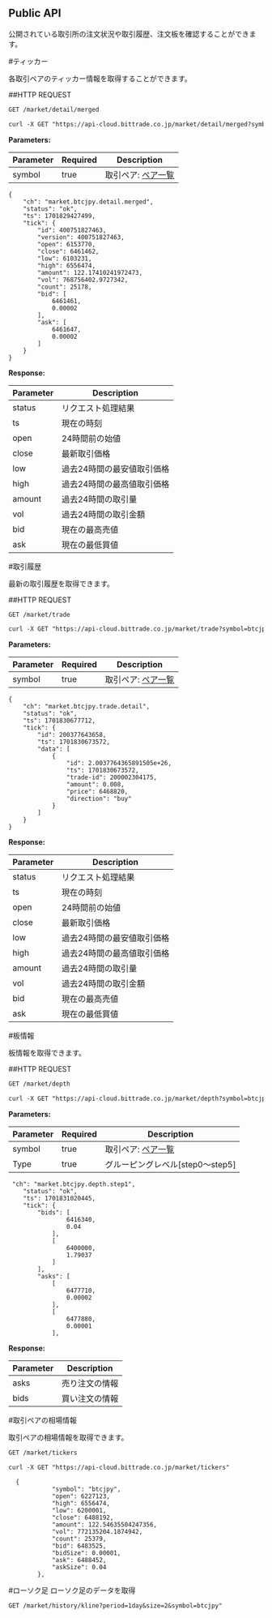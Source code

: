 Public API
-----------------------------------------------
公開されている取引所の注文状況や取引履歴、注文板を確認することができます。


#ティッカー

各取引ペアのティッカー情報を取得することができます。

##HTTP REQUEST

```txt
GET /market/detail/merged
```
```txt
curl -X GET "https://api-cloud.bittrade.co.jp/market/detail/merged?symbol=btcjpy"
```

**Parameters:**

Parameter | Required | Description
------------ | ------------ | ------------
symbol | true | 取引ペア: [ペア一覧](pairs.md)

```
{
    "ch": "market.btcjpy.detail.merged",
    "status": "ok",
    "ts": 1701829427499,
    "tick": {
        "id": 400751827463,
        "version": 400751827463,
        "open": 6153770,
        "close": 6461462,
        "low": 6103231,
        "high": 6556474,
        "amount": 122.17410241972473,
        "vol": 768756402.9727342,
        "count": 25178,
        "bid": [
            6461461,
            0.00002
        ],
        "ask": [
            6461647,
            0.00002
        ]
    }
}
```

**Response:**

Parameter | Description
------------ | ------------
status |リクエスト処理結果
ts | 現在の時刻
open | 24時間前の始値
close | 最新取引価格
low | 過去24時間の最安値取引価格
high | 過去24時間の最高値取引価格
amount | 過去24時間の取引量
vol | 過去24時間の取引金額
bid | 現在の最高売値
ask | 現在の最低買値

#取引履歴

最新の取引履歴を取得できます。

##HTTP REQUEST

```txt
GET /market/trade
```
```txt
curl -X GET "https://api-cloud.bittrade.co.jp/market/trade?symbol=btcjpy"
```

**Parameters:**

Parameter | Required | Description
------------ | ------------ | ------------
symbol | true | 取引ペア: [ペア一覧](pairs.md)

```
{
    "ch": "market.btcjpy.trade.detail",
    "status": "ok",
    "ts": 1701830677712,
    "tick": {
        "id": 200377643658,
        "ts": 1701830673572,
        "data": [
            {
                "id": 2.0037764365891505e+26,
                "ts": 1701830673572,
                "trade-id": 200002304175,
                "amount": 0.008,
                "price": 6468820,
                "direction": "buy"
            }
        ]
    }
}
```

**Response:**

Parameter | Description
------------ | ------------
status |リクエスト処理結果
ts | 現在の時刻
open | 24時間前の始値
close | 最新取引価格
low | 過去24時間の最安値取引価格
high | 過去24時間の最高値取引価格
amount | 過去24時間の取引量
vol | 過去24時間の取引金額
bid | 現在の最高売値
ask | 現在の最低買値

#板情報

板情報を取得できます。

##HTTP REQUEST

```txt
GET /market/depth
```
```txt
curl -X GET "https://api-cloud.bittrade.co.jp/market/depth?symbol=btcjpy&type=step1"
```

**Parameters:**

Parameter | Required | Description
------------ | ------------ | ------------
symbol | true | 取引ペア: [ペア一覧](pairs.md)
Type | true | グルーピングレベル[step0〜step5]


```
 "ch": "market.btcjpy.depth.step1",
    "status": "ok",
    "ts": 1701831020445,
    "tick": {
        "bids": [
                6416340,
                0.04
            ],
            [
                6400000,
                1.79037
            ]
        ],
        "asks": [
            [
                6477710,
                0.00002
            ],
            [
                6477880,
                0.00001
            ],
```

**Response:**

Parameter | Description
------------ | ------------
asks | 売り注文の情報
bids | 買い注文の情報

#取引ペアの相場情報

取引ペアの相場情報を取得できます。

```txt
GET /market/tickers
```
```txt
curl -X GET "https://api-cloud.bittrade.co.jp/market/tickers"
```
```
  {
            "symbol": "btcjpy",
            "open": 6227123,
            "high": 6556474,
            "low": 6200001,
            "close": 6488192,
            "amount": 122.54635504247356,
            "vol": 772135204.1874942,
            "count": 25379,
            "bid": 6483525,
            "bidSize": 0.00001,
            "ask": 6488452,
            "askSize": 0.04
        },
```

#ローソク足
ローソク足のデータを取得

```txt
GET /market/history/kline?period=1day&size=2&symbol=btcjpy"
```
